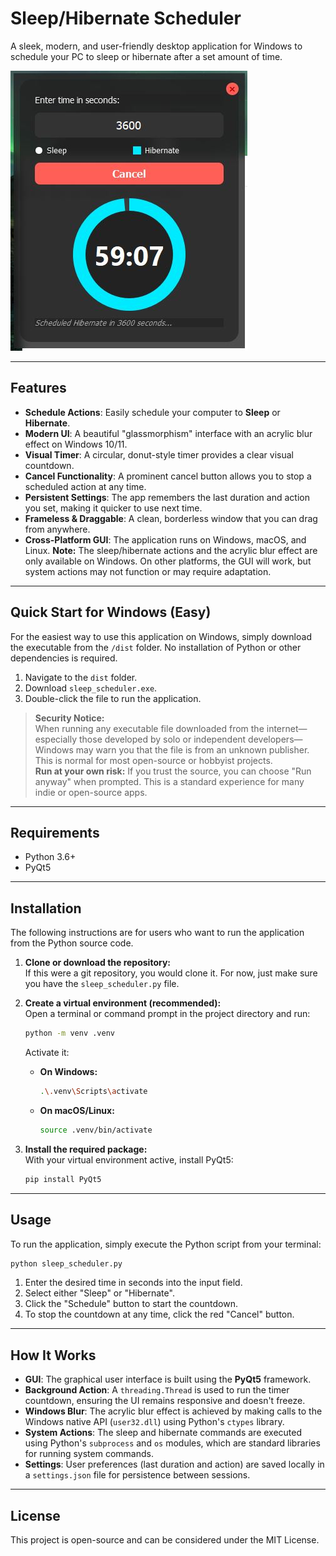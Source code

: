 # Sleep/Hibernate Scheduler

A sleek, modern, and user-friendly desktop application for Windows to schedule your PC to sleep or hibernate after a set amount of time.

![App Screenshot](sleep_scheduler.JPG "Application Interface")

---

## Features

*   **Schedule Actions**: Easily schedule your computer to **Sleep** or **Hibernate**.
*   **Modern UI**: A beautiful "glassmorphism" interface with an acrylic blur effect on Windows 10/11.
*   **Visual Timer**: A circular, donut-style timer provides a clear visual countdown.
*   **Cancel Functionality**: A prominent cancel button allows you to stop a scheduled action at any time.
*   **Persistent Settings**: The app remembers the last duration and action you set, making it quicker to use next time.
*   **Frameless & Draggable**: A clean, borderless window that you can drag from anywhere.
*   **Cross-Platform GUI**: The application runs on Windows, macOS, and Linux. **Note:** The sleep/hibernate actions and the acrylic blur effect are only available on Windows. On other platforms, the GUI will work, but system actions may not function or may require adaptation.

---

## Quick Start for Windows (Easy)

For the easiest way to use this application on Windows, simply download the executable from the `/dist` folder. No installation of Python or other dependencies is required.

1.  Navigate to the `dist` folder.
2.  Download `sleep_scheduler.exe`.
3.  Double-click the file to run the application.

> **Security Notice:**  
> When running any executable file downloaded from the internet—especially those developed by solo or independent developers—Windows may warn you that the file is from an unknown publisher. This is normal for most open-source or hobbyist projects.  
> **Run at your own risk:** If you trust the source, you can choose "Run anyway" when prompted. This is a standard experience for many indie or open-source apps.

---

## Requirements

*   Python 3.6+
*   PyQt5

---

## Installation

The following instructions are for users who want to run the application from the Python source code.

1.  **Clone or download the repository:**  
    If this were a git repository, you would clone it. For now, just make sure you have the `sleep_scheduler.py` file.

2.  **Create a virtual environment (recommended):**  
    Open a terminal or command prompt in the project directory and run:
    ```bash
    python -m venv .venv
    ```
    Activate it:
    *   **On Windows:**
        ```bash
        .\.venv\Scripts\activate
        ```
    *   **On macOS/Linux:**
        ```bash
        source .venv/bin/activate
        ```

3.  **Install the required package:**  
    With your virtual environment active, install PyQt5:
    ```bash
    pip install PyQt5
    ```

---

## Usage

To run the application, simply execute the Python script from your terminal:

```bash
python sleep_scheduler.py
```

1.  Enter the desired time in seconds into the input field.
2.  Select either "Sleep" or "Hibernate".
3.  Click the "Schedule" button to start the countdown.
4.  To stop the countdown at any time, click the red "Cancel" button.

---

## How It Works

*   **GUI**: The graphical user interface is built using the **PyQt5** framework.
*   **Background Action**: A `threading.Thread` is used to run the timer countdown, ensuring the UI remains responsive and doesn't freeze.
*   **Windows Blur**: The acrylic blur effect is achieved by making calls to the Windows native API (`user32.dll`) using Python's `ctypes` library.
*   **System Actions**: The sleep and hibernate commands are executed using Python's `subprocess` and `os` modules, which are standard libraries for running system commands.
*   **Settings**: User preferences (last duration and action) are saved locally in a `settings.json` file for persistence between sessions.

---

## License

This project is open-source and can be considered under the MIT License.